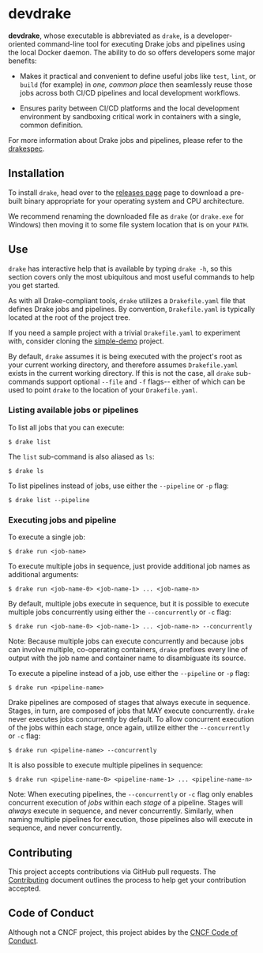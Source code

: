 # devdrake

__devdrake__, whose executable is abbreviated as `drake`, is a
developer-oriented command-line tool for executing Drake jobs and pipelines
using the local Docker daemon. The ability to do so offers developers some major benefits:

* Makes it practical and convenient to define useful jobs like `test`, `lint`,
  or `build` (for example) in _one, common place_ then seamlessly reuse those
  jobs across both CI/CD pipelines and local development workflows.

* Ensures parity between CI/CD platforms and the local development environment
  by sandboxing critical work in containers with a single, common definition.

For more information about Drake jobs and pipelines, please refer to the
[drakespec](https://github.com/lovethedrake/drakespec).

## Installation

To install `drake`, head over to the
[releases page](https://github.com/lovethedrake/devdrake/releases) page to
download a pre-built binary appropriate for your operating system and CPU
architecture.

We recommend renaming the downloaded file as `drake` (or `drake.exe` for
Windows) then moving it to some file system location that is on your `PATH`.

## Use

`drake` has interactive help that is available by typing `drake -h`, so this
section covers only the most ubiquitous and most useful commands to help you get
started.

As with all Drake-compliant tools, `drake` utilizes a `Drakefile.yaml` file that
defines Drake jobs and pipelines. By convention, `Drakefile.yaml` is typically
located at the root of the project tree.

If you need a sample project with a trivial `Drakefile.yaml` to experiment with,
consider cloning the
[simple-demo](https://github.com/lovethedrake/simple-demo) project.

By default, `drake` assumes it is being executed with the project's root as your
current working directory, and therefore assumes `Drakefile.yaml` exists in the
current working directory. If this is not the case, all `drake` sub-commands
support optional `--file` and `-f` flags-- either of which can be used to point
`drake` to the location of your `Drakefile.yaml`.

### Listing available jobs or pipelines

To list all jobs that you can execute:

```console
$ drake list
```

The `list` sub-command is also aliased as `ls`:

```console
$ drake ls
```

To list pipelines instead of jobs, use either the `--pipeline` or `-p` flag:

```console
$ drake list --pipeline
```

### Executing jobs and pipeline

To execute a single job:

```console
$ drake run <job-name>
```

To execute multiple jobs in sequence, just provide additional job names as
additional arguments:

```console
$ drake run <job-name-0> <job-name-1> ... <job-name-n>
```

By default, multiple jobs execute in sequence, but it is possible to execute
multiple jobs concurrently using either the `--concurrently` or `-c` flag:

```console
$ drake run <job-name-0> <job-name-1> ... <job-name-n> --concurrently
```

Note: Because multiple jobs can execute concurrently and because jobs can
involve multiple, co-operating containers, `drake` prefixes every line of output
with the job name and container name to disambiguate its source.

To execute a pipeline instead of a job, use either the `--pipeline` or `-p` flag:

```console
$ drake run <pipeline-name>
```

Drake pipelines are composed of stages that always execute in sequence. Stages,
in turn, are composed of jobs that MAY execute concurrently. `drake` never
executes jobs concurrently by default. To allow concurrent execution of the jobs within each stage, once again, utilize either the `--concurrently` or `-c`
flag:

```console
$ drake run <pipeline-name> --concurrently
```

It is also possible to execute multiple pipelines in sequence:

```console
$ drake run <pipeline-name-0> <pipeline-name-1> ... <pipeline-name-n>
```

Note: When executing pipelines, the `--concurrently` or `-c` flag only enables
concurrent execution of _jobs_ within each _stage_ of a pipeline. Stages will
_always_ execute in sequence, and never concurrently. Similarly, when naming
multiple pipelines for execution, those pipelines also will execute in sequence,
and never concurrently.

## Contributing

This project accepts contributions via GitHub pull requests. The
[Contributing](CONTRIBUTING.md) document outlines the process to help get your
contribution accepted.

## Code of Conduct

Although not a CNCF project, this project abides by the
[CNCF Code of Conduct](https://github.com/cncf/foundation/blob/master/code-of-conduct.md).
